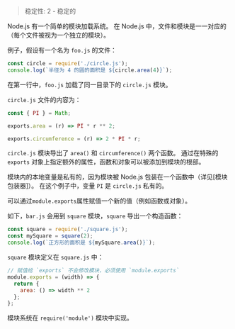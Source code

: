 
> 稳定性: 2 - 稳定的

<!--name=module-->

Node.js 有一个简单的模块加载系统。
在 Node.js 中，文件和模块是一一对应的（每个文件被视为一个独立的模块）。

例子，假设有一个名为 `foo.js` 的文件：

```js
const circle = require('./circle.js');
console.log(`半径为 4 的圆的面积是 ${circle.area(4)}`);
```

在第一行中，`foo.js` 加载了同一目录下的 `circle.js` 模块。

`circle.js` 文件的内容为：

```js
const { PI } = Math;

exports.area = (r) => PI * r ** 2;

exports.circumference = (r) => 2 * PI * r;
```

`circle.js` 模块导出了 `area()` 和 `circumference()` 两个函数。
通过在特殊的 `exports` 对象上指定额外的属性，函数和对象可以被添加到模块的根部。

模块内的本地变量是私有的，因为模块被 Node.js 包装在一个函数中（详见[模块包装器]）。
在这个例子中，变量 `PI` 是 `circle.js` 私有的。

可以通过`module.exports`属性赋值一个新的值（例如函数或对象）。

如下，`bar.js` 会用到 `square` 模块，`square` 导出一个构造函数：

```js
const square = require('./square.js');
const mySquare = square(2);
console.log(`正方形的面积是 ${mySquare.area()}`);
```

`square` 模块定义在 `square.js` 中：

```js
// 赋值给 `exports` 不会修改模块，必须使用 `module.exports`
module.exports = (width) => {
  return {
    area: () => width ** 2
  };
};
```

模块系统在 `require('module')` 模块中实现。


